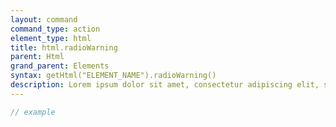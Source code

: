 ```yaml
---
layout: command
command_type: action
element_type: html
title: html.radioWarning
parent: Html
grand_parent: Elements
syntax: getHtml("ELEMENT_NAME").radioWarning()
description: Lorem ipsum dolor sit amet, consectetur adipiscing elit, sed do eiusmod tempor incididunt ut labore et dolore magna aliqua. Ut enim ad minim veniam, quis nostrud exercitation ullamco laboris nisi ut aliquip ex ea commodo consequat.
---
```


```javascript
// example
```